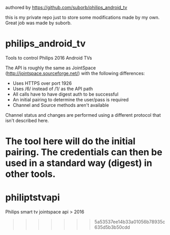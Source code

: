 authored by
https://github.com/suborb/philips_android_tv

this is my private repo just to store some modifications made by my own.
Great job was made by suborb.

# philips_android_tv
Tools to control Philips 2016 Android TVs

The API is roughly the same as JointSpace (http://jointspace.sourceforge.net/) with the following
differences:

* Uses HTTPS over port 1926
* Uses /6/ instead of /1/ as the API path
* All calls have to have digest auth to be successful
* An initial pairing to determine the user/pass is required
* Channel and Source methods aren't available

Channel status and changes are performed using a different protocol that isn't described here.

The tool here will do the initial pairing. The credentials can then be used in a standard way
(digest) in other tools.
=======
# philiptstvapi
Philips smart tv jointspace api > 2016 
>>>>>>> 5a53537ee14b33a01056b78935c635d5b3b50cdd
